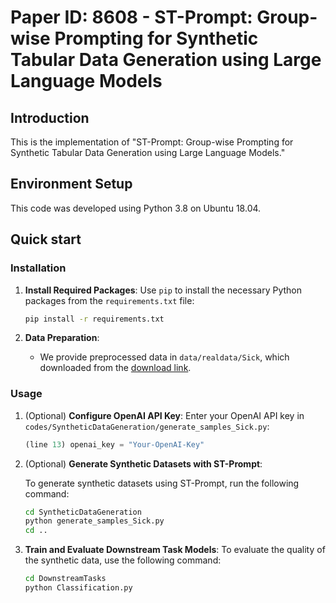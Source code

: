 # Paper ID: 8608 - ST-Prompt: Group-wise Prompting for Synthetic Tabular Data Generation using Large Language Models

## Introduction

This is the implementation of "ST-Prompt: Group-wise Prompting for Synthetic Tabular Data Generation using Large Language Models."


## Environment Setup

This code was developed using Python 3.8 on Ubuntu 18.04.

## Quick start

### Installation

1. **Install Required Packages**:
   Use `pip` to install the necessary Python packages from the `requirements.txt` file:
   ```bash
   pip install -r requirements.txt
   ```


2. **Data Preparation**: 
     -  We provide preprocessed data in `data/realdata/Sick`, which downloaded from the [download link](https://www.openml.org/search?type=data&sort=runs&id=38&status=active). 
     
### Usage

1. (Optional) **Configure OpenAI API Key**: Enter your OpenAI API key in `codes/SyntheticDataGeneration/generate_samples_Sick.py`:

   ```python
   (line 13) openai_key = "Your-OpenAI-Key"
   ```

2. (Optional) **Generate Synthetic Datasets with ST-Prompt**: 

   To generate synthetic datasets using ST-Prompt, run the following command:

   ```bash
   cd SyntheticDataGeneration
   python generate_samples_Sick.py
   cd ..
   ```

3. **Train and Evaluate Downstream Task Models**:
   To evaluate the quality of the synthetic data, use the following command:

   ```bash
   cd DownstreamTasks
   python Classification.py    
   ```
